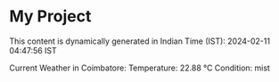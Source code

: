 # My Project

This content is dynamically generated in Indian Time (IST): 2024-02-11 04:47:56 IST


Current Weather in Coimbatore:
Temperature: 22.88 °C
Condition: mist
